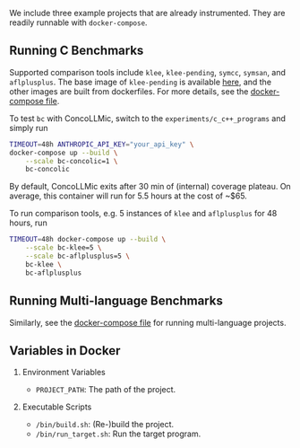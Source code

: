 
We include three example projects that are already instrumented. 
They are readily runnable with `docker-compose`.

## Running C Benchmarks

Supported comparison tools include `klee`, `klee-pending`, `symcc`, `symsan`, and `aflplusplus`. 
The base image of `klee-pending` is available [here](https://srg.doc.ic.ac.uk/projects/pending-constraints/artifact.html), and the other images are built from dockerfiles.
For more details, see the [docker-compose file](./c_c++_programs/docker-compose.yml).

To test `bc` with ConcoLLMic, switch to the `experiments/c_c++_programs` and simply run

```bash
TIMEOUT=48h ANTHROPIC_API_KEY="your_api_key" \
docker-compose up --build \
    --scale bc-concolic=1 \
    bc-concolic
```
By default, ConcoLLMic exits after 30 min of (internal) coverage plateau. On average, this container will run for 5.5 hours at the cost of ~$65.

To run comparison tools, e.g. 5 instances of `klee` and `aflplusplus` for 48 hours, run

```bash
TIMEOUT=48h docker-compose up --build \
    --scale bc-klee=5 \
    --scale bc-aflplusplus=5 \
    bc-klee \
    bc-aflplusplus
```

## Running Multi-language Benchmarks

Similarly, see the [docker-compose file](./multi-language/docker-compose.yml) for running multi-language projects.

## Variables in Docker

1. Environment Variables
   - `PROJECT_PATH`: The path of the project.

2. Executable Scripts
   - `/bin/build.sh`: (Re-)build the project.
   - `/bin/run_target.sh`: Run the target program.
